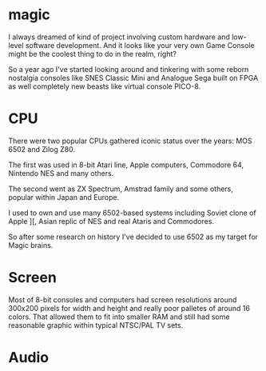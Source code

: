 # magic

I always dreamed of kind of project involving custom hardware and low-level software development. And it looks like your very own Game Console might be the coolest thing to do in the realm, right?

So a year ago I've started looking around and tinkering with some reborn nostalgia consoles like SNES Classic Mini and Analogue Sega built on FPGA as well completely new beasts like virtual console PICO-8.

# CPU

There were two popular CPUs gathered iconic status over the years: MOS 6502 and Zilog Z80. 

The first was used in 8-bit Atari line, Apple computers, Commodore 64, Nintendo NES and many others.

The second went as ZX Spectrum, Amstrad family and some others, popular within Japan and Europe.

I used to own and use many 6502-based systems including Soviet clone of Apple ][, Asian replic of NES and real Ataris and Commodores.

So after some research on history I've decided to use 6502 as my target for Magic brains.

# Screen

Most of 8-bit consoles and computers had screen resolutions around 300x200 pixels for width and height and really poor palletes of around 16 colors. That allowed them to fit into smaller RAM and still had some reasonable graphic within typical NTSC/PAL TV sets.

# Audio

# 
